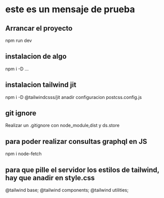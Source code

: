 # este es un mensaje de prueba 
## Arrancar el proyecto
npm run dev
## instalacion de algo
npm i -D ...
## instalacion tailwind jit
npm i -D @tailwindcsss/jit
anadir configuracion postcss.config.js
## git ignore
Realizar un .gitignore con node_module,dist y ds.store  
## para poder realizar consultas graphql en JS
npm i node-fetch
## para que pille el servidor los estilos de tailwind, hay que anadir en style.css
@tailwind base;
@tailwind components;
@tailwind utilities;
